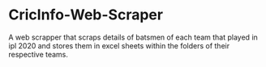 # CricInfo-Web-Scraper
A web scrapper that scraps details of batsmen of each team that played in ipl 2020 and stores them in excel sheets within the folders of their respective teams.
